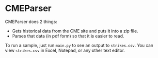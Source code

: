 # CMEParser
CMEParser does 2 things:

* Gets historical data from the CME site and puts it into a zip file.
* Parses that data (in pdf form) so that it is easier to read.

To run a sample, just run `main.py` to see an output to `strikes.csv`.
You can view `strikes.csv` in Excel, Notepad, or any other text editor.
